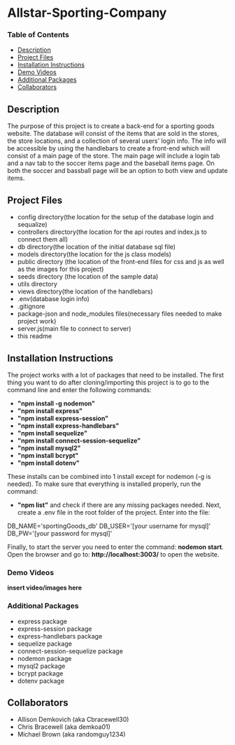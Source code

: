 # Allstar-Sporting-Company

### Table of Contents
- [Description](#description)
- [Project Files](#project-files)
- [Installation Instructions](#installation-instructions)
- [Demo Videos](#demo-videos)
- [Additional Packages](#additional-packages)
- [Collaborators](#collaborators)


## Description
The purpose of this project is to create a back-end for a sporting goods website.
The database will consist of the items that are sold in the stores, the store 
locations, and a collection of several users' login info. The info will be 
accessible by using the handlebars to create a front-end which will consist of
a main page of the store. The main page will include a login tab and a nav tab
to the soccer items page and the baseball items page. On both the soccer and 
bassball page will be an option to both view and update items. 

## Project Files
- config directory(the location for the setup of the database login and sequalize)
- controllers directory(the location for the api routes and index.js to connect
    them all)
- db directory(the location of the initial database sql file)
- models directory(the location for the js class models)
- public directory (the location of the front-end files for css and js as well as
    the images for this project)
- seeds directory (the location of the sample data)
- utils directory
- views directory(the location of the handlebars)
- .env(database login info)
- .gitignore
- package-json and node_modules files(necessary files needed to make project work)
- server.js(main file to connect to server)
- this readme

## Installation Instructions
The project works with a lot of packages that need to be installed. The first thing
you want to do after cloning/importing this project is to go to the command line 
and enter the following commands:
- __"npm install -g nodemon"__  
- __"npm install express"__
- __"npm install express-session"__ 
- __"npm install express-handlebars"__
- __"npm install sequelize"__
- __"npm install connect-session-sequelize"__
- __"npm install mysql2"__
- __"npm install bcrypt"__
- __"npm install dotenv"__

These installs can be combined into 1 install except for nodemon (-g is needed).
To make sure that everything is installed properly, run the command: 
- __"npm list"__
and check if there are any missing packages needed. Next, create a .env file
in the root folder of the project. Enter into the file:

DB_NAME='sportingGoods_db'
DB_USER='[your username for mysql]'
DB_PW='[your password for mysql]'

Finally, to start the server you need to enter the command: __nodemon start__.
Open the browser and go to: __http://localhost:3003/__ to open the website. 

### Demo Videos

__insert video/images here__


### Additional Packages
- express package
- express-session package
- express-handlebars package
- sequelize package
- connect-session-sequelize package
- nodemon package
- mysql2 package
- bcrypt package
- dotenv package


## Collaborators
- Allison Demkovich (aka Cbracewell30)
- Chris Bracewell (aka demkoa01)
- Michael Brown (aka randomguy1234)